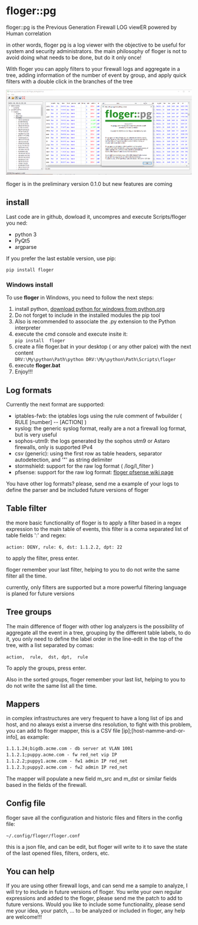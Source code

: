 
# floger::pg

floger::pg is the Previous Generation Firewall LOG viewER powered by Human correlation

in other words, floger pg is a log viewer with the objective to be useful for system and security administrators.
the  main philosophy of floger is not to avoid doing what needs to be  done, but do it only once!

With floger you can apply filters to your firewall logs and aggregate in a tree, adding information of the number of event by group, and apply quick filters with a double click in the branches of the tree

![floger scren shot](https://github.com/ioxxoi/floger/blob/main/bitmaps/screenshot.png?raw=true)

floger is in the preliminary version 0.1.0 but new features are coming

## install

Last code are in github, dowload it, uncompres and execute Scripts/floger
you ned:
- python 3
- PyQt5
- argparse

If you prefer the last estable version, use pip:

~~~
pip install floger
~~~
### Windows install
To use **floger** in Windows, you need to follow the next steps:
1. install python, [download python for windows from python.org](https://www.python.org/downloads/windows/)
2. Do not forget to include in the installed modules the pip tool
3. Also is recommended to associate the .py extension to the Python interpreter
4. execute the cmd console and execute insite it: <br>
   `pip install  floger`<br>
5. create a file floger.bat in your desktop  ( or any other palce) with the next content<br>
   `DRV:\My\python\Path\python DRV:\My\python\Path\Scripts\floger`<br>
6. execute **floger.bat**
7. Enjoy!!!
   
## Log formats

Currently the next format are supported:
 - iptables-fwb: the iptables logs using the rule comment of fwbuilder ( RULE [number] -- [ACTION] )
 - syslog: the generic syslog format, really are a not a firewall log format, but is very useful
 - sophos-utm9: the logs generated by the sophos utm9 or Astaro firewalls, only is supported IPv4
 - csv (generic): using the first row as table headers, separator autodetection, and '"' as string delimiter
 - stormshield: support for the raw log format ( /log/l_filter )
 - pfsense: support for the raw log format: [floger pfsense wiki page](https://github.com/ioxxoi/floger/wiki/pfsense)
  
You have other log formats? 
please, send me a example of your logs to define the parser  and be included future versions of floger

## Table filter

the more basic functionality of floger is to apply a filter based in a regex expression to the main table of events, this filter is a coma separated list of table fields ':' and regex:

``` action: DENY, rule: 6, dst: 1.1.2.2, dpt: 22 ```

to apply the filter, press enter.

floger remember your last filter, helping to you to do not write the same filter all the time.

currently, only <and> filters are supported but a more powerful filtering language is planed for future versions
  
## Tree groups

The main difference of floger with other log analyzers is the possibility of aggregate all the event in a tree, grouping by the different table labels, to do it, you only need to define the label order in the line-edit in the top of the tree, with a list separated by comas:

``` action,  rule,  dst, dpt,  rule ```

To apply the groups, press enter.

Also in the sorted groups, floger remember your last list, helping to you to do not write the same list all the time.

## Mappers

in complex infrastructures are very frequent to have a long list of ips and host, and no always exist a inverse dns resolution, 
to fight with this problem, you can add to floger mapper, this is a CSV file [ip];[host-namme-and-or-info], as example:
  
  ``` 1.1.1.1 ;www.acme.com - dmz server at VLAN 1001
  1.1.1.24;bigdb.acme.com - db server at VLAN 1001
  1.1.2.1;puppy.acme.com - fw red_net vip IP
  1.1.2.2;puppy1.acme.com - fw1 admin IP red_net
  1.1.2.3;puppy2.acme.com - fw2 admin IP red_net 
  ```
  
The mapper will populate a new field m_src and m_dst or similar fields based in the fields of the firewall.

## Config file

floger save all the configuration and historic files and filters in the config file:

``` ~/.config/floger/floger.conf ```

this is a json file, and can be edit, but floger will write to it to save the state of the last opened files, filters, orders, etc.



## You can help 

If you are using other firewall logs, and can send me a sample to analyze, I will try to include in future versions of floger. 
You write your own regular expressions and added to the floger, please send me the patch to add to future versions.
Would you like to include some functionality, please send me your idea, your patch, ... to be analyzed or included in floger, 
any help are welcome!!! 


